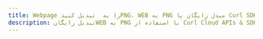 ---title: Webpage را به  تبدیل کنیدPNG، WEB به PNG مبدل رایگان یا Curl SDKdescription: تبدیل رایگانWEB به PNG با استفاده از Curl Cloud APIs & SDK همچنین اسناد PDF را در Cloud ایجاد، ویرایش و رندر کنید.---